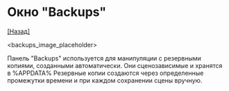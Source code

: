 # Окно "Backups"

[[Назад]](@UI)

<backups_image_placeholder>

Панель "Backups" используется для манипуляции с резервными копиями, созданными автоматически. Они сценозависимые и хранятся в %APPDATA% 
Резервные копии создаются через определенные промежутки времени и при каждом сохранении сцены вручную.
